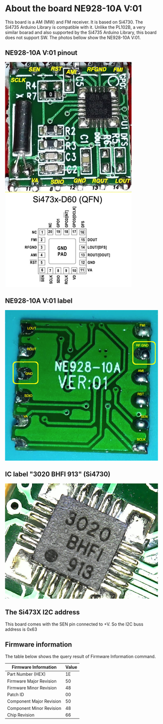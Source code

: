 # About the board NE928-10A V:01 

This board is a AM (MW) and FM receiver. It is based on Si4730. The Si4735 Arduino Library is compatible with it.
Unlike the PL102B, a very similar boarad and also supported by the Si4735 Arduino Library, this board does not support SW. The photos bellow show the NE928-10A V:01.


## NE928-10A V:01 pinout
![NE928-10A V:01 pinout](./NE928_Si4730_00.png)

## NE928-10A V:01 label

![NE928-10A V:01 label](./NE928_Si4730_01.png)


## IC label "3020 BHFI 913" (Si4730)

![Si4730 label ](./NE928_Si4730_04.jpg)


## The Si473X I2C address 

This board comes with the SEN pin connected to +V. So the I2C buss address is 0x63


## Firmware information 

The table below shows the query result of Firmware Information command.

| Firmware Information | Value |
| ------------------- | ----- |
| Part Number (HEX) | 1E |
| Firmware Major Revision | 50 |
| Firmware Minor Revision | 48 |
| Patch ID | 00 |
| Component Major Revision | 50 |
| Component Minor Revision | 48 |
| Chip Revision | 66 |




